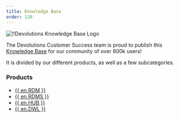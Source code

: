 ```yaml
---
title: Knowledge Base
order: 120
---
```


![!!Devolutions Knowledge Base Logo](https://webdevolutions.blob.core.windows.net/images/projects/knowledge-base/logos/knowledge-base-color-shadow.svg)  

The Devolutions Customer Success team is proud to publish this [Knowledge Base](/kb/) for our community of over 800k users!  

It is divided by our different products, as well as a few subcategories.  

### Products 

* [{{ en.RDM }}](/kb/remote-desktop-manager/) 
* [{{ en.RDMS }}](/kb/devolutions-server/) 
* [{{ en.HUB }}](/kb/password-hub/) 
* [{{ en.DWL }}](/kb/devolutions-web-login/) 